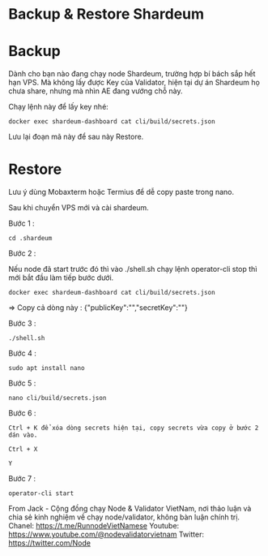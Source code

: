 # Backup & Restore Shardeum

# Backup

Dành cho bạn nào đang chạy node Shardeum, trường hợp bí bách sắp hết hạn VPS. Mà không lấy được Key của Validator, hiện tại dự án Shardeum họ chưa share, nhưng mà nhìn AE đang vướng chỗ này.

Chạy lệnh này để lấy key nhé:
    
    docker exec shardeum-dashboard cat cli/build/secrets.json
    
Lưu lại đoạn mã này để sau này Restore.

# Restore

Lưu ý dùng Mobaxterm hoặc Termius để dễ copy paste trong nano.

Sau khi chuyển VPS mới và cài shardeum.

Bước 1 :

    cd .shardeum
    
Bước 2 :

Nếu node đã start trước đó thì vào ./shell.sh chạy lệnh operator-cli stop thì mới bắt đầu làm tiếp bước dưới.

    docker exec shardeum-dashboard cat cli/build/secrets.json
    
=> Copy cả dòng này : {"publicKey":"","secretKey":""}

Bước 3 :

    ./shell.sh
    
Bước 4 :

    sudo apt install nano
    
Bước 5 :

    nano cli/build/secrets.json
    
Bước 6 :

    Ctrl + K để xóa dòng secrets hiện tại, copy secrets vừa copy ở bước 2 dán vào.
    
    Ctrl + X
    
    Y
    
Bước 7 :

    operator-cli start
    
From Jack - Cộng đồng chạy Node & Validator VietNam, nơi thảo luận và chia sẻ kinh nghiệm về chạy node/validator, không bàn luận chính trị.
Chanel: https://t.me/RunnodeVietNamese
Youtube: https://www.youtube.com/@nodevalidatorvietnam
Twitter: https://twitter.com/Node
